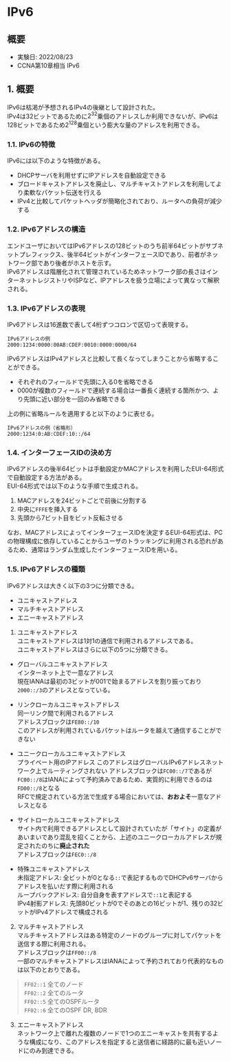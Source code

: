 # IPv6
## 概要
- 実験日: 2022/08/23
- CCNA第10章相当 IPv6

## 1. 概要
IPv6は枯渇が予想されるIPv4の後継として設計された。  
IPv4は32ビットであるために$2^{32}$乗個のアドレスしか利用できないが、IPv6は128ビットであるため$2^{128}$乗個という膨大な量のアドレスを利用できる。

### 1.1. IPv6の特徴
IPv6には以下のような特徴がある。
- DHCPサーバを利用せずにIPアドレスを自動設定できる
- ブロードキャストアドレスを廃止し、マルチキャストアドレスを利用してより柔軟なパケット伝送を行える
- IPv4と比較してパケットヘッダが簡略化されており、ルータへの負荷が減少する

### 1.2. IPv6アドレスの構造
エンドユーザにおいてはIPv6アドレスの128ビットのうち前半64ビットがサブネットプレフィックス、後半64ビットがインターフェースIDであり、前者がネットワーク部であり後者がホストを示す。  
IPv6アドレスは階層化されて管理されているためネットワーク部の長さはインターネットレジストリやISPなど、IPアドレスを扱う立場によって異なって解釈される。

### 1.3. IPv6アドレスの表現
IPv6アドレスは16進数で表して4桁ずつコロンで区切って表現する。  
```
IPv6アドレスの例
2000:1234:0000:00AB:CDEF:0010:0000:0000/64
```
IPv6アドレスはIPv4アドレスと比較して長くなってしまうことから省略することができる。
- それぞれのフィールドで先頭に入る0を省略できる
- 0000が複数のフィールドで連続する場合は一番長く連続する箇所かつ、より先頭に近い部分を一回のみ省略できる

上の例に省略ルールを適用すると以下のように表せる。
```
IPv6アドレスの例（省略形）
2000:1234:0:AB:CDEF:10::/64
```

### 1.4. インターフェースIDの決め方
IPv6アドレスの後半64ビットは手動設定かMACアドレスを利用したEUI-64形式で自動設定する方法がある。  
EUI-64形式では以下のような手順で生成される。
1. MACアドレスを24ビットごとで前後に分割する
2. 中央に`FFFE`を挿入する
3. 先頭から7ビット目をビット反転させる

なお、MACアドレスによってインターフェースIDを決定するEUI-64形式は、PCの物理構成に依存していることからユーザのトラッキングに利用される恐れがあるため、通常はランダム生成したインターフェースIDを用いる。

### 1.5. IPv6アドレスの種類
IPv6アドレスは大きく以下の3つに分類できる。
- ユニキャストアドレス
- マルチキャストアドレス
- エニーキャストアドレス

1. ユニキャストアドレス  
ユニキャストアドレスは1対1の通信で利用されるアドレスである。  
ユニキャストアドレスはさらに以下の5つに分類できる。

- グローバルユニキャストアドレス  
インターネット上で一意なアドレス  
現在IANAは最初の3ビットが001で始まるアドレスを割り振っており`2000::/3`のアドレスとなっている。

- リンクローカルユニキャストアドレス  
同一リンク間で利用されるアドレス  
アドレスブロックは`FE80::/10`  
このアドレスが利用されているパケットはルータを越えて通信することができない

- ユニークローカルユニキャストアドレス  
プライベート用のIPアドレス
このアドレスはグローバルIPv6アドレスネットワーク上でルーティングされない
アドレスブロックは`FC00::/7`であるが`FC00::/8`はIANAによって予約済みであるため、実質的に利用できるのは`FD00::/8`となる  
RFCで規定されている方法で生成する場合においては、**おおよそ**一意なアドレスとなる

- サイトローカルユニキャストアドレス  
サイト内で利用できるアドレスとして設計されていたが「サイト」の定義があいまいであり混乱を招くことから、上述のユニークローカルアドレスが規定されたのちに**廃止された**  
アドレスブロックは`FEC0::/8`

- 特殊ユニキャストアドレス  
未指定アドレス: 全ビットが0となる`::`で表記するものでDHCPv6サーバからアドレスを払いだす際に利用される  
ループバックアドレス: 自分自身を表すアドレスで`::1`と表記する  
IPv4射影アドレス: 先頭80ビットが0でそのあとの16ビットが1、残りの32ビットがIPv4アドレスで構成される

2. マルチキャストアドレス  
マルチキャストアドレスはある特定のノードのグループに対してパケットを送信する際に利用される。  
アドレスブロックは`FF00::/8`  
一部のマルチキャストアドレスはIANAによって予約されており代表的なものは以下のとおりである。  
>`FF02::1` 全てのノード  
>`FF02::2` 全てのルータ  
>`FF02::5` 全てのOSPFルータ  
>`FF02::6` 全てのOSPF DR, BDR

3. エニーキャストアドレス  
ネットワーク上で離れた複数のノードで1つのエニーキャストを共有するような構成になり、このアドレスを指定すると送信者に経路的に最も近いノードにのみ到達できる。